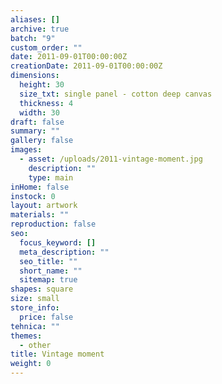 ```yaml
---
aliases: []
archive: true
batch: "9"
custom_order: ""
date: 2011-09-01T00:00:00Z
creationDate: 2011-09-01T00:00:00Z
dimensions:
  height: 30
  size_txt: single panel - cotton deep canvas
  thickness: 4
  width: 30
draft: false
summary: ""
gallery: false
images:
  - asset: /uploads/2011-vintage-moment.jpg
    description: ""
    type: main
inHome: false
instock: 0
layout: artwork
materials: ""
reproduction: false
seo:
  focus_keyword: []
  meta_description: ""
  seo_title: ""
  short_name: ""
  sitemap: true
shapes: square
size: small
store_info:
  price: false
tehnica: ""
themes:
  - other
title: Vintage moment
weight: 0
---
```

